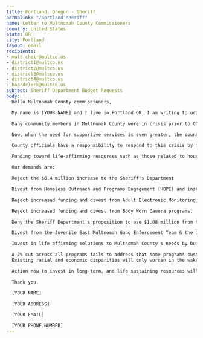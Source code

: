 ```yaml
---
title: Portland, Oregon - Sheriff
permalink: "/portland-sheriff"
name: Letter to Multnomah County Commissioners
country: United States
state: OR
city: Portland
layout: email
recipients:
- mult.chair@multco.us
- district1@multco.us
- district2@multco.us
- district3@multco.us
- district4@multco.us
- boardclerk@multco.us
subject: Sheriff Department Budget Requests
body: |
  Hello Multnomah County commissioners,

  My name is [YOUR NAME] and I live in Portland OR. I am writing to urge that the county divest from the systems of incarceration and policing, and instead invest in life affirming, sustainable, and self-determined community resources.

  Many community members in Multnomah County were in crisis prior to COVID-19, and while we do not yet know the full impact of this pandemic, we know that those who will be most affected by it are communities who are already socially and economically marginalized.

  Now, when the need for supportive services is even greater, the county has instead proposed increases towards programs like gang enforcement teams, electronic monitoring, body cameras, and increased jail funding.

  County officials have a responsibility to respond to this crisis by distributing resources that allow communities to survive and thrive - solutions can not revolve around criminalization, jail time, houseless encampment sweeps, or the surveillance and harassment of Black neighborhoods and immigrant communities through anti-gang policing.

  Funding toward life-affirming resources such as those related to housing, access to health care, and food security, must be prioritized, especially in the midst of a major budget shortfall. Difficult decisions made now will have reverberating impacts well into our future. We can make the choice to fund people, not policing & incarceration.

  Our demands are:

  Reject the $6.4 million increase to the Sheriff's Department

  Divest from Homeless Outreach and Programs Engagement (HOPE) and instead direct resources towards dignified temporary and permanent housing and rent relief; halt sweeps of houseless encampments and other villages.

  Reject increased funding and divest from Adult Electronic Monitoring, Adult Field Supervision.

  Reject increased funding and divest from Body Worn Camera programs.

  Deny the Sheriff Department's proposition to use $1.08 million from the general fund to keep Dorm 15 at Inverness Jail from closing.

  Divest from the Juvenile East Multnomah Gang Enforcement Team & the Gang Enforcement Deputy.

  Invest in life affirming solutions to Multnomah County's needs by building up community-based and peer-led services and resources. No reductions in the Housing Stabilization for Vulnerable Populations, an d the Aging, Disability, and Veterans Services Division (ADVSD) Safety Net Program.

  A 2% cut across all programs fails to address that some programs sustain networks for survival, while others do not. The economic impact of COVID-19 instead requires a complete reimagining of how we allocate county resources, and makes clear the necessity for prioritizing investments in communities' health and well-being. The county can address its $58 million (and growing) deficit in the $1.98 billion budget by divesting from the violence of policing and incarceration. The systems of policing and incarceration have no role in public health or safety; prisons and jails are vectors for the spread of COVID-19 and have always been antithetical to public health.
  Existing racial and economic disparities will only worsen in the wake of this ongoing crisis. We know that this virus is disproportionately affecting Black and brown communities & that this disparity is caused by racist systems that affect how and when people receive care.

  Action now to invest in long-term, and life sustaining resources will serve to insulate our communities from the effects of this pandemic in the future. We know that meeting the basic needs of our communities is the only way to ensure their health and safety.

  Thank you,

  [YOUR NAME]

  [YOUR ADDRESS]

  [YOUR EMAIL]

  [YOUR PHONE NUMBER]
---
```


